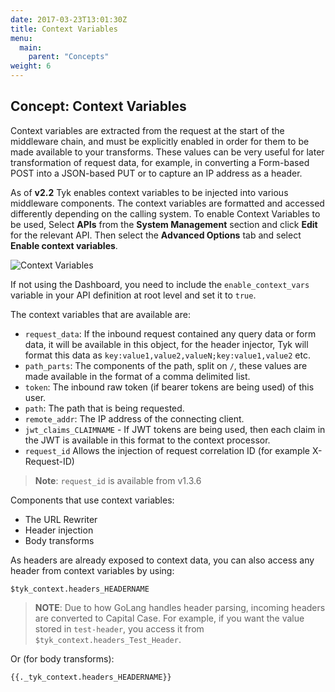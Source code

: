 ```yaml
---
date: 2017-03-23T13:01:30Z
title: Context Variables
menu:
  main:
    parent: "Concepts"
weight: 6 
---
```


## Concept: Context Variables

Context variables are extracted from the request at the start of the middleware chain, and must be explicitly enabled in order for them to be made available to your transforms. These values can be very useful for later transformation of request data, for example, in converting a Form-based POST into a JSON-based PUT or to capture an IP address as a header.

As of **v2.2** Tyk enables context variables to be injected into various middleware components. The context variables are formatted and accessed differently depending on the calling system. To enable Context Variables to be used, Select **APIs** from the **System Management** section and click **Edit** for the relevant API. Then select the **Advanced Options** tab and select **Enable context variables**.

![Context Variables][1]

If not using the Dashboard, you need to include the `enable_context_vars` variable in your API definition at root level and set it to `true`.

The context variables that are available are:

*   `request_data`: If the inbound request contained any query data or form data, it will be available in this object, for the header injector, Tyk will format this data as `key:value1,value2,valueN;key:value1,value2` etc.
*   `path_parts`: The components of the path, split on `/`, these values are made available in the format of a comma delimited list.
*   `token`: The inbound raw token (if bearer tokens are being used) of this user.
*   `path`: The path that is being requested.
*   `remote_addr`: The IP address of the connecting client.
*   `jwt_claims_CLAIMNAME` - If JWT tokens are being used, then each claim in the JWT is available in this format to the context processor.
*   `request_id` Allows the injection of request correlation ID (for example X-Request-ID)

> **Note**: `request_id` is available from v1.3.6

Components that use context variables:

*   The URL Rewriter
*   Header injection
*   Body transforms

As headers are already exposed to context data, you can also access any header from context variables by using:

```{.copyWrapper}
$tyk_context.headers_HEADERNAME
```

> **NOTE**: Due to how GoLang handles header parsing, incoming headers are converted to Capital Case. For example, if you want the value stored in `test-header`, you access it from `$tyk_context.headers_Test_Header`.

Or (for body transforms):

```{.copyWrapper}
{{._tyk_context.headers_HEADERNAME}}
```



[1]: /docs/img/dashboard/system-management/context_variables_2.5.png
